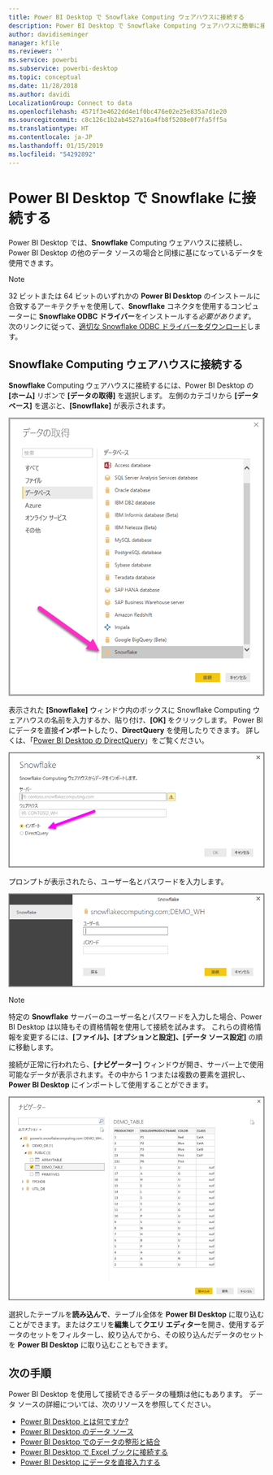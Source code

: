 ```yaml
---
title: Power BI Desktop で Snowflake Computing ウェアハウスに接続する
description: Power BI Desktop で Snowflake Computing ウェアハウスに簡単に接続して使用する
author: davidiseminger
manager: kfile
ms.reviewer: ''
ms.service: powerbi
ms.subservice: powerbi-desktop
ms.topic: conceptual
ms.date: 11/28/2018
ms.author: davidi
LocalizationGroup: Connect to data
ms.openlocfilehash: 4571f3e4622dd4e1f0bc476e02e25e835a7d1e20
ms.sourcegitcommit: c8c126c1b2ab4527a16a4fb8f5208e0f7fa5ff5a
ms.translationtype: HT
ms.contentlocale: ja-JP
ms.lasthandoff: 01/15/2019
ms.locfileid: "54292892"
---
```

# <a name="connect-to-snowflake-in-power-bi-desktop"></a>Power BI Desktop で Snowflake に接続する
Power BI Desktop では、**Snowflake** Computing ウェアハウスに接続し、Power BI Desktop の他のデータ ソースの場合と同様に基になっているデータを使用できます。 

> [!NOTE]
> 32 ビットまたは 64 ビットのいずれかの **Power BI Desktop** のインストールに合致するアーキテクチャを使用して、**Snowflake** コネクタを使用するコンピューターに **Snowflake ODBC ドライバー**をインストールする*必要があります*。 次のリンクに従って、[適切な Snowflake ODBC ドライバーをダウンロード](http://go.microsoft.com/fwlink/?LinkID=823762)します。
> 
> 

## <a name="connect-to-a-snowflake-computing-warehouse"></a>Snowflake Computing ウェアハウスに接続する
**Snowflake** Computing ウェアハウスに接続するには、Power BI Desktop の **[ホーム]** リボンで **[データの取得]** を選択します。 左側のカテゴリから **[データベース]** を選ぶと、**[Snowflake]** が表示されます。

![](media/desktop-connect-snowflake/connect_snowflake_2b.png)

表示された **[Snowflake]** ウィンドウ内のボックスに Snowflake Computing ウェアハウスの名前を入力するか、貼り付け、**[OK]** をクリックします。 Power BI にデータを直接**インポート**したり、**DirectQuery** を使用したりできます。 詳しくは、「[Power BI Desktop の DirectQuery](desktop-use-directquery.md)」をご覧ください。

![](media/desktop-connect-snowflake/connect_snowflake_3.png)

プロンプトが表示されたら、ユーザー名とパスワードを入力します。

![](media/desktop-connect-snowflake/connect_snowflake_4.png)

> [!NOTE]
> 特定の **Snowflake** サーバーのユーザー名とパスワードを入力した場合、Power BI Desktop は以降もその資格情報を使用して接続を試みます。 これらの資格情報を変更するには、**[ファイル]、[オプションと設定]、[データ ソース設定]** の順に移動します。
> 
> 

接続が正常に行われたら、**[ナビゲーター]** ウィンドウが開き、サーバー上で使用可能なデータが表示されます。その中から 1 つまたは複数の要素を選択し、**Power BI Desktop** にインポートして使用することができます。

![](media/desktop-connect-snowflake/connect_snowflake_5.png)

選択したテーブルを**読み込んで**、テーブル全体を **Power BI Desktop** に取り込むことができます。またはクエリを**編集**して**クエリ エディター**を開き、使用するデータのセットをフィルターし、絞り込んでから、その絞り込んだデータのセットを **Power BI Desktop** に取り込むこともできます。

## <a name="next-steps"></a>次の手順
Power BI Desktop を使用して接続できるデータの種類は他にもあります。 データ ソースの詳細については、次のリソースを参照してください。

* [Power BI Desktop とは何ですか?](desktop-what-is-desktop.md)
* [Power BI Desktop のデータ ソース](desktop-data-sources.md)
* [Power BI Desktop でのデータの整形と結合](desktop-shape-and-combine-data.md)
* [Power BI Desktop で Excel ブックに接続する](desktop-connect-excel.md)   
* [Power BI Desktop にデータを直接入力する](desktop-enter-data-directly-into-desktop.md)   

